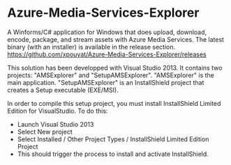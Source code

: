 Azure-Media-Services-Explorer
=============================

A Winforms/C# application for Windows that does upload, download, encode, package, and stream assets with Azure Media Services.
The latest binary (with an installer) is available in the release section. https://github.com/xpouyat/Azure-Media-Services-Explorer/releases

This solution has been developped with Visual Studio 2013. It contains two projects: "AMSExplorer" and "SetupAMSExplorer".
"AMSExplorer" is the main application.
"SetupAMSExplorer" is an InstallShield project that creates a Setup executable (EXE/MSI).

In order to compile this setup project, you must install InstallShield Limited Edition for VisualStudio. To do this:
- Launch Visual Studio 2013
- Select New project
- Select Installed / Other Project Types / InstallShield Limited Edition Project
- This should trigger the process to install and activate InstallShield.
